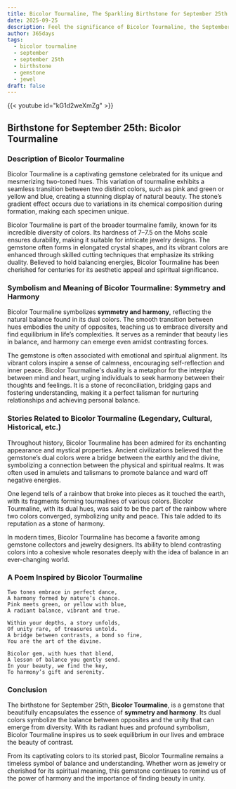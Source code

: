 ```yaml
---
title: Bicolor Tourmaline, The Sparkling Birthstone for September 25th
date: 2025-09-25
description: Feel the significance of Bicolor Tourmaline, the September 25th birthstone symbolizing Symmetry and harmony. Let its beauty and meaning brighten your day.
author: 365days
tags:
  - bicolor tourmaline
  - september
  - september 25th
  - birthstone
  - gemstone
  - jewel
draft: false
---
```


{{< youtube id="kG1d2weXmZg" >}}

## Birthstone for September 25th: Bicolor Tourmaline

### Description of Bicolor Tourmaline

Bicolor Tourmaline is a captivating gemstone celebrated for its unique and mesmerizing two-toned hues. This variation of tourmaline exhibits a seamless transition between two distinct colors, such as pink and green or yellow and blue, creating a stunning display of natural beauty. The stone’s gradient effect occurs due to variations in its chemical composition during formation, making each specimen unique.

Bicolor Tourmaline is part of the broader tourmaline family, known for its incredible diversity of colors. Its hardness of 7–7.5 on the Mohs scale ensures durability, making it suitable for intricate jewelry designs. The gemstone often forms in elongated crystal shapes, and its vibrant colors are enhanced through skilled cutting techniques that emphasize its striking duality. Believed to hold balancing energies, Bicolor Tourmaline has been cherished for centuries for its aesthetic appeal and spiritual significance.

### Symbolism and Meaning of Bicolor Tourmaline: Symmetry and Harmony

Bicolor Tourmaline symbolizes **symmetry and harmony**, reflecting the natural balance found in its dual colors. The smooth transition between hues embodies the unity of opposites, teaching us to embrace diversity and find equilibrium in life’s complexities. It serves as a reminder that beauty lies in balance, and harmony can emerge even amidst contrasting forces.

The gemstone is often associated with emotional and spiritual alignment. Its vibrant colors inspire a sense of calmness, encouraging self-reflection and inner peace. Bicolor Tourmaline's duality is a metaphor for the interplay between mind and heart, urging individuals to seek harmony between their thoughts and feelings. It is a stone of reconciliation, bridging gaps and fostering understanding, making it a perfect talisman for nurturing relationships and achieving personal balance.

### Stories Related to Bicolor Tourmaline (Legendary, Cultural, Historical, etc.)

Throughout history, Bicolor Tourmaline has been admired for its enchanting appearance and mystical properties. Ancient civilizations believed that the gemstone’s dual colors were a bridge between the earthly and the divine, symbolizing a connection between the physical and spiritual realms. It was often used in amulets and talismans to promote balance and ward off negative energies.

One legend tells of a rainbow that broke into pieces as it touched the earth, with its fragments forming tourmalines of various colors. Bicolor Tourmaline, with its dual hues, was said to be the part of the rainbow where two colors converged, symbolizing unity and peace. This tale added to its reputation as a stone of harmony.

In modern times, Bicolor Tourmaline has become a favorite among gemstone collectors and jewelry designers. Its ability to blend contrasting colors into a cohesive whole resonates deeply with the idea of balance in an ever-changing world.

### A Poem Inspired by Bicolor Tourmaline

```
Two tones embrace in perfect dance,  
A harmony formed by nature’s chance.  
Pink meets green, or yellow with blue,  
A radiant balance, vibrant and true.  

Within your depths, a story unfolds,  
Of unity rare, of treasures untold.  
A bridge between contrasts, a bond so fine,  
You are the art of the divine.  

Bicolor gem, with hues that blend,  
A lesson of balance you gently send.  
In your beauty, we find the key,  
To harmony’s gift and serenity.
```

### Conclusion

The birthstone for September 25th, **Bicolor Tourmaline**, is a gemstone that beautifully encapsulates the essence of **symmetry and harmony**. Its dual colors symbolize the balance between opposites and the unity that can emerge from diversity. With its radiant hues and profound symbolism, Bicolor Tourmaline inspires us to seek equilibrium in our lives and embrace the beauty of contrast.

From its captivating colors to its storied past, Bicolor Tourmaline remains a timeless symbol of balance and understanding. Whether worn as jewelry or cherished for its spiritual meaning, this gemstone continues to remind us of the power of harmony and the importance of finding beauty in unity.